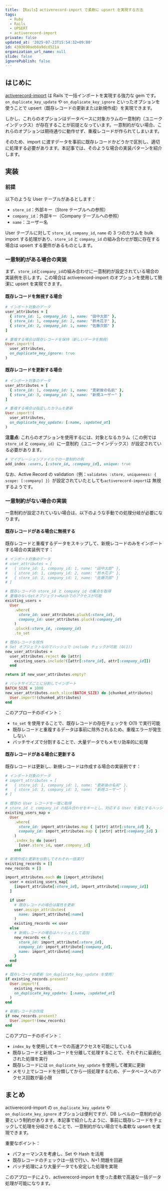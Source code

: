 ```yaml
---
title: 【Rails】activerecord-import で柔軟に upsert を実現する方法
tags:
  - Ruby
  - Rails
  - UPSERT
  - activerecord-import
private: false
updated_at: '2025-07-23T15:54:32+09:00'
id: 4393698aeb8a9dcd521a
organization_url_name: null
slide: false
ignorePublish: false
---
```


## はじめに

[activerecord-import](https://github.com/zdennis/activerecord-import) は Rails で一括インポートを実現する強力な gem です。`on_duplicate_key_update` や `on_duplicate_key_ignore` といったオプションを使うことで upsert（既存レコードの更新または新規作成）を実現できます。

しかし、これらのオプションはデータベースに対象カラムの一意制約（ユニークインデックス）が存在することが前提となっています。一意制約がない場合、これらのオプションは期待通りに動作せず、重複レコードが作られてしまいます。

そのため、import に渡すデータを事前に既存レコードかどうかで区別し、適切に処理する必要があります。本記事では、そのような場合の実装パターンを紹介します。

## 実装

### 前提

以下のような User テーブルがあるとします：

- `store_id`：外部キー（Store テーブルへの参照）
- `company_id`：外部キー（Company テーブルへの参照）
- `name`：ユーザー名

User テーブルに対して `store_id`, `company_id`, `name` の 3 つのカラムを bulk import する処理があり、`store_id` と `company_id` の組み合わせが既に存在する場合は upsert する要件があるものとします。

### 一意制約がある場合の実装

まず、`store_id`と`company_id`の組み合わせに一意制約が設定されている場合の実装例を示します。この場合は activerecord-import のオプションを使用して簡潔に upsert を実現できます。

#### 既存レコードを無視する場合

```ruby
# インポート対象のデータ
user_attributes = [
  { store_id: 1, company_id: 1, name: "田中太郎" },
  { store_id: 1, company_id: 2, name: "鈴木花子" },
  { store_id: 2, company_id: 1, name: "佐藤次郎" }
]

# 重複する場合は既存レコードを保持（新しいデータを無視）
User.import!(
  user_attributes,
  on_duplicate_key_ignore: true
)
```

#### 既存レコードを更新する場合

```ruby
# インポート対象のデータ
user_attributes = [
  { store_id: 1, company_id: 1, name: "更新後の名前" },
  { store_id: 3, company_id: 3, name: "新規ユーザー" }
]

# 重複する場合は指定したカラムを更新
User.import!(
  user_attributes,
  on_duplicate_key_update: [:name, :updated_at]
)
```

**注意点**: これらのオプションを使用するには、対象となるカラム（この例では `store_id` と `company_id`）に一意制約（ユニークインデックス）が設定されている必要があります。

```ruby
# マイグレーションファイルでの一意制約の例
add_index :users, [:store_id, :company_id], unique: true
```

なお、Active Record の validation（例：`validates :store, uniqueness: { scope: [:company] }`）が設定されていたとしても`activerecord-import`は 無視するようです。

### 一意制約がない場合の実装

一意制約が設定されていない場合は、以下のような手動での処理分岐が必要になります。

#### 既存レコードがある場合に無視する

既存レコードと重複するデータをスキップして、新規レコードのみをインポートする場合の実装例です：

```ruby
# インポート対象のデータ
# user_attributes = [
#   { store_id: 1, company_id: 1, name: "田中太郎" },
#   { store_id: 1, company_id: 2, name: "鈴木花子" },
#   { store_id: 2, company_id: 1, name: "佐藤次郎" }
# ]

# 既存レコードの store_id と company_id の集合を取得
# 重複のないSetオブジェクト=Hashでのアクセスが可能
existing_users =
  User
    .where(
      store_id: user_attributes.pluck(:store_id),
      company_id: user_attributes.pluck(:company_id)
    )
    .pluck(:store_id, :company_id)
    .to_set

# 既存レコードを除外
# Set オブジェクトなのでハッシュで include チェックが可能 (O(1))
new_user_attributes =
  user_attributes.reject do |attr|
    existing_users.include?([attr[:store_id], attr[:company_id]])
  end

return if new_user_attributes.empty?

# バッチサイズごとに分割してインポート
BATCH_SIZE = 1000
new_user_attributes.each_slice(BATCH_SIZE) do |chunked_attributes|
  User.import!(chunked_attributes)
end
```

このアプローチのポイント：

- `to_set` を使用することで、既存レコードの存在チェックを O(1) で実行可能
- 既存レコードと重複するデータは事前に除外されるため、重複エラーが発生しない
- バッチサイズで分割することで、大量データでもメモリ効率的に処理

#### 既存レコードがある場合に更新する

既存レコードは更新し、新規レコードは作成する場合の実装例です：

```ruby
# インポート対象のデータ
# import_attributes = [
#   { store_id: 1, company_id: 1, name: "更新後の名前" },
#   { store_id: 3, company_id: 3, name: "新規ユーザー" }
# ]

# 既存の User レコードを一度に取得
# store_id と company_id の組み合わせをキーとし、対応する User を値とするハッシュ
existing_users_map =
  User
    .where(
      store_id: import_attributes.map { |attr| attr[:store_id] },
      company_id: import_attributes.map { |attr| attr[:company_id] }
    )
    .index_by do |user|
      [user.store_id, user.company_id]
    end

# 新規作成と更新を分割してそれぞれ一括実行
existing_records = []
new_records = []

import_attributes.each do |import_attribute|
  user = existing_users_map[
    [import_attribute[:store_id], import_attribute[:company_id]]
  ]

  if user
    # 既存レコードの場合は属性を更新
    user.assign_attributes(
      name: import_attribute[:name]
    )
    existing_records << user
  else
    # 新規レコードの場合はハッシュとして追加
    new_records << {
      store_id: import_attribute[:store_id],
      company_id: import_attribute[:company_id],
      name: import_attribute[:name]
    }
  end
end

# 既存レコードの更新（on_duplicate_key_update を使用）
if existing_records.present?
  User.import!(
    existing_records,
    on_duplicate_key_update: [:name, :updated_at]
  )
end

# 新規レコードの作成
if new_records.present?
  User.import!(new_records)
end
```

このアプローチのポイント：

- `index_by` を使用してキーでの高速アクセスを可能にしている
- 既存レコードと新規レコードを分離して処理することで、それぞれに最適化された処理を実行
- 既存レコードには `on_duplicate_key_update` を使用して確実に更新
- メモリ上でレコードを分類してから一括処理するため、データベースへのアクセス回数が最小限

## まとめ

activerecord-import の `on_duplicate_key_update` や `on_duplicate_key_ignore` オプションは便利ですが、DB レベルの一意制約が必要という制約があります。本記事で紹介したように、事前に既存レコードをチェックして処理を分岐させることで、一意制約がない場合でも柔軟な upsert を実現できます。

重要なポイント：

- パフォーマンスを考慮し、Set や Hash を活用
- 既存レコードのチェックは一括で行い、N+1 問題を回避
- バッチ処理により大量データでも安定した処理を実現

このアプローチにより、activerecord-import を使った柔軟で高速な一括データ処理が可能になります。
